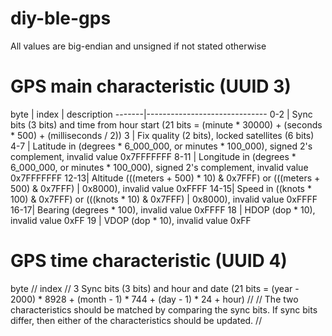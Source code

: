 # diy-ble-gps


All values are big-endian and unsigned if not stated otherwise

# GPS main characteristic (UUID 3)

byte   |
index | description
-------|------------------------------
0-2    | Sync bits (3 bits) and time from hour start (21 bits = (minute * 30000) + (seconds * 500) + (milliseconds / 2))
3       | Fix quality (2 bits), locked satellites (6 bits)
4-7    | Latitude in (degrees * 6_000_000, or minutes * 100_000), signed 2's complement, invalid value 0x7FFFFFFF
8-11  | Longitude in (degrees * 6_000_000, or minutes * 100_000), signed 2's complement, invalid value 0x7FFFFFFF
12-13| Altitude (((meters + 500) * 10) & 0x7FFF) or (((meters + 500) & 0x7FFF) | 0x8000), invalid value 0xFFFF
14-15| Speed in ((knots * 100) & 0x7FFF) or (((knots * 10) & 0x7FFF) | 0x8000), invalid value 0xFFFF
16-17| Bearing (degrees * 100), invalid value 0xFFFF
18     | HDOP (dop * 10), invalid value 0xFF
19     | VDOP (dop * 10), invalid value 0xFF

# GPS time characteristic (UUID 4)

 byte
// index
// 3     Sync bits (3 bits) and hour and date (21 bits = (year - 2000) * 8928 + (month - 1) * 744 + (day - 1) * 24 + hour)
//
// The two characteristics should be matched by comparing the sync bits. If sync bits differ, then either of the characteristics should be updated.
//
